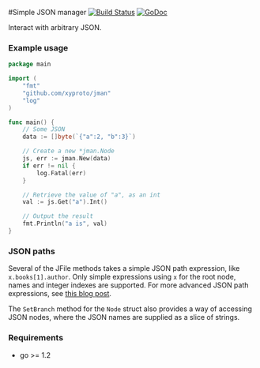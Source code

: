 #Simple JSON manager [![Build Status](https://travis-ci.org/xyproto/jman.svg?branch=master)](https://travis-ci.org/xyproto/jman) [![GoDoc](https://godoc.org/github.com/xyproto/jman?status.svg)](http://godoc.org/github.com/xyproto/jman)

Interact with arbitrary JSON.

### Example usage

~~~go
package main

import (
	"fmt"
	"github.com/xyproto/jman"
	"log"
)

func main() {
	// Some JSON
	data := []byte(`{"a":2, "b":3}`)

	// Create a new *jman.Node
	js, err := jman.New(data)
	if err != nil {
		log.Fatal(err)
	}

	// Retrieve the value of "a", as an int
	val := js.Get("a").Int()

	// Output the result
	fmt.Println("a is", val)
}
~~~

### JSON paths

Several of the JFile methods takes a simple JSON path expression, like `x.books[1].author`. Only simple expressions using `x` for the root node, names and integer indexes are supported. For more advanced JSON path expressions, see [this blog post](http://goessner.net/articles/JsonPath/).

The `SetBranch` method for the `Node` struct also provides a way of accessing JSON nodes, where the JSON names are supplied as a slice of strings.

### Requirements

* go >= 1.2
